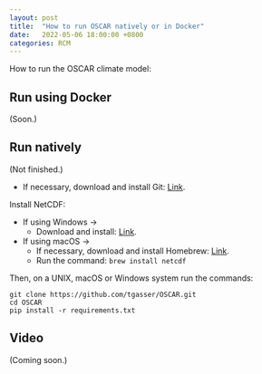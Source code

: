 ```yaml
---
layout: post
title:  "How to run OSCAR natively or in Docker"
date:   2022-05-06 18:00:00 +0800
categories: RCM
---
```

How to run the OSCAR climate model:

## Run using Docker

(Soon.)

## Run natively

(Not finished.)

- If necessary, download and install Git: [Link](https://git-scm.com/downloads).

Install NetCDF:

- If using Windows &rarr; 
  - Download and install: [Link](https://downloads.unidata.ucar.edu/netcdf/).
- If using macOS &rarr;
  - If necessary, download and install Homebrew: [Link](https://brew.sh/).
  - Run the command:  `brew install netcdf`

Then, on a UNIX, macOS or Windows system run the commands:

```
git clone https://github.com/tgasser/OSCAR.git
cd OSCAR
pip install -r requirements.txt
```

## Video

(Coming soon.)
